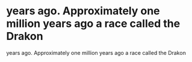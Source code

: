 # years ago. Approximately one million years ago a race called the Drakon

years ago. Approximately one million years ago a race called the Drakon